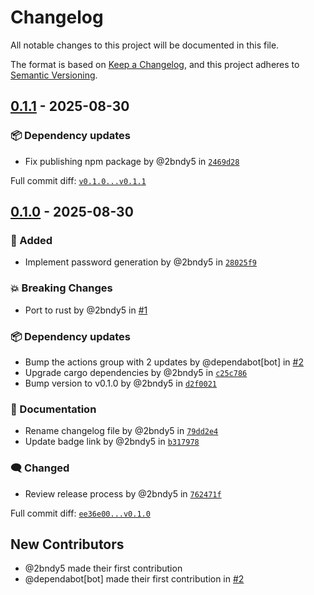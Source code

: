 # Changelog

All notable changes to this project will be documented in this file.

The format is based on [Keep a Changelog](https://keepachangelog.com/en/1.0.0/),
and this project adheres to [Semantic Versioning](https://semver.org/spec/v2.0.0.html).
<!-- markdownlint-disable MD024 -->

## [0.1.1] - 2025-08-30

### <!-- 6 --> 📦 Dependency updates

- Fix publishing npm package by @2bndy5 in [`2469d28`](https://github.com/2bndy5/mk-pass/commit/2469d285de2972af1625d32a8606d0a144a75e27)

[0.1.1]: https://github.com/2bndy5/mk-pass/compare/v0.1.0...v0.1.1

Full commit diff: [`v0.1.0...v0.1.1`][0.1.1]

## [0.1.0] - 2025-08-30

### <!-- 1 --> 🚀 Added

- Implement password generation by @2bndy5 in [`28025f9`](https://github.com/2bndy5/mk-pass/commit/28025f9d15341899b79e26c716c069a46180ab9f)

### <!-- 10 --> 💥 Breaking Changes

- Port to rust by @2bndy5 in [#1](https://github.com/2bndy5/mk-pass/pull/1)

### <!-- 6 --> 📦 Dependency updates

- Bump the actions group with 2 updates by @dependabot[bot] in [#2](https://github.com/2bndy5/mk-pass/pull/2)
- Upgrade cargo dependencies by @2bndy5 in [`c25c786`](https://github.com/2bndy5/mk-pass/commit/c25c786e67b1d783004fe86adf9a7cea722dd995)
- Bump version to v0.1.0 by @2bndy5 in [`d2f0021`](https://github.com/2bndy5/mk-pass/commit/d2f002139d8a85a7f9f2dc6853f00f6fcc205c0b)

### <!-- 8 --> 📝 Documentation

- Rename changelog file by @2bndy5 in [`79dd2e4`](https://github.com/2bndy5/mk-pass/commit/79dd2e4099041e87cb451114da9ddd8725775503)
- Update badge link by @2bndy5 in [`b317978`](https://github.com/2bndy5/mk-pass/commit/b317978fa4b4e5f208f94a35951f6c053867e3ef)

### <!-- 9 --> 🗨️ Changed

- Review release process by @2bndy5 in [`762471f`](https://github.com/2bndy5/mk-pass/commit/762471f5de4f061b07819c41174516e530445dc5)

[0.1.0]: https://github.com/2bndy5/mk-pass/compare/ee36e009b3f25b06f95ecd265eaadac9e59e6749...v0.1.0

Full commit diff: [`ee36e00...v0.1.0`][0.1.0]

## New Contributors

- @2bndy5 made their first contribution
- @dependabot[bot] made their first contribution in [#2](https://github.com/2bndy5/mk-pass/pull/2)


<!-- generated by git-cliff -->
